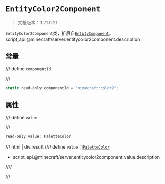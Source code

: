 # `EntityColor2Component`

> 文档版本：1.21.0.21

`EntityColor2Component`类，扩展自[`EntityComponent`](./entitycomponent.md)。script_api.@minecraft/server.entitycolor2component.description

## 常量

/// define
`componentId`


///

```js
static read-only componentId = "minecraft:color2";
```


## 属性

/// define
`value`


///

```js
read-only value: PaletteColor;
```

/// html | div.result
//// define
`value`：[`PaletteColor`](./palettecolor.md)

- script_api.@minecraft/server.entitycolor2component.value.description


////

///

